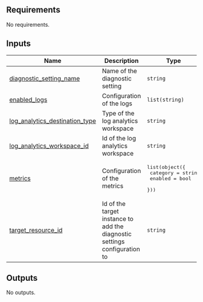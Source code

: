 <!-- BEGIN_TF_DOCS -->
## Requirements

No requirements.

## Inputs

| Name | Description | Type | Default | Required |
|------|-------------|------|---------|:--------:|
| <a name="input_diagnostic_setting_name"></a> [diagnostic\_setting\_name](#input\_diagnostic\_setting\_name) | Name of the diagnostic setting | `string` | `"NNDAP_log_analytics"` | no |
| <a name="input_enabled_logs"></a> [enabled\_logs](#input\_enabled\_logs) | Configuration of the logs | `list(string)` | `[]` | no |
| <a name="input_log_analytics_destination_type"></a> [log\_analytics\_destination\_type](#input\_log\_analytics\_destination\_type) | Type of the log analytics workspace | `string` | `null` | no |
| <a name="input_log_analytics_workspace_id"></a> [log\_analytics\_workspace\_id](#input\_log\_analytics\_workspace\_id) | Id of the log analytics workspace | `string` | n/a | yes |
| <a name="input_metrics"></a> [metrics](#input\_metrics) | Configuration of the metrics | <pre>list(object({<br>    category = string<br>    enabled  = bool<br>  }))</pre> | `[]` | no |
| <a name="input_target_resource_id"></a> [target\_resource\_id](#input\_target\_resource\_id) | Id of the target instance to add the diagnostic settings configuration to | `string` | n/a | yes |

## Outputs

No outputs.
<!-- END_TF_DOCS -->